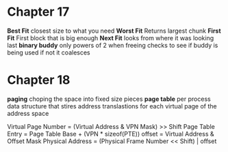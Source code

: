 # Chapter 17
**Best Fit** closest size to what you need
**Worst Fit** Returns largest chunk
**First Fit** First block that is big enough
**Next Fit** looks from where it was looking last
**binary buddy** only powers of 2 when freeing checks to see if buddy is being used if not it coalesces

# Chapter 18
**paging** choping the space into fixed size pieces
**page table** per process data structure that stires address translastions for each virtual page of the address space

Virtual Page Number = (Virtual Address & VPN Mask) >> Shift
Page Table Entry = Page Table Base + (VPN * sizeof(PTE))
offset = Virtual Address & Offset Mask
Physical Address = (Physical Frame Number << Shift) | offset